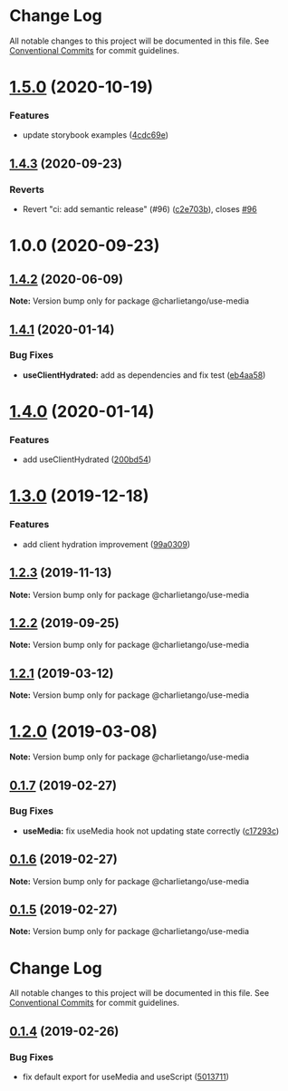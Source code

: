 # Change Log

All notable changes to this project will be documented in this file.
See [Conventional Commits](https://conventionalcommits.org) for commit guidelines.

# [1.5.0](https://github.com/charlie-tango/hooks/compare/@charlietango/use-media@1.4.3...@charlietango/use-media@1.5.0) (2020-10-19)

### Features

- update storybook examples ([4cdc69e](https://github.com/charlie-tango/hooks/commit/4cdc69ea91feb9f48af06b32d88508100b41f54f))

## [1.4.3](https://github.com/charlie-tango/hooks/compare/@charlietango/use-media@1.4.2...@charlietango/use-media@1.4.3) (2020-09-23)

### Reverts

- Revert "ci: add semantic release" (#96) ([c2e703b](https://github.com/charlie-tango/hooks/commit/c2e703be2b83847fef7c6dfa50b912e26e0b9676)), closes [#96](https://github.com/charlie-tango/hooks/issues/96)

# 1.0.0 (2020-09-23)

## [1.4.2](https://github.com/charlie-tango/hooks/compare/@charlietango/use-media@1.4.1...@charlietango/use-media@1.4.2) (2020-06-09)

**Note:** Version bump only for package @charlietango/use-media

## [1.4.1](https://github.com/charlie-tango/hooks/compare/@charlietango/use-media@1.4.0...@charlietango/use-media@1.4.1) (2020-01-14)

### Bug Fixes

- **useClientHydrated:** add as dependencies and fix test ([eb4aa58](https://github.com/charlie-tango/hooks/commit/eb4aa589f57ac61fa9778241649e7879d0d4ca1c))

# [1.4.0](https://github.com/charlie-tango/hooks/compare/@charlietango/use-media@1.3.0...@charlietango/use-media@1.4.0) (2020-01-14)

### Features

- add useClientHydrated ([200bd54](https://github.com/charlie-tango/hooks/commit/200bd543c608b59c3473ad842b8b5e0313daa8e9))

# [1.3.0](https://github.com/charlie-tango/hooks/compare/@charlietango/use-media@1.2.3...@charlietango/use-media@1.3.0) (2019-12-18)

### Features

- add client hydration improvement ([99a0309](https://github.com/charlie-tango/hooks/commit/99a0309ba72295b5d32897b70aa97acf640857c9))

## [1.2.3](https://github.com/charlie-tango/hooks/compare/@charlietango/use-media@1.2.2...@charlietango/use-media@1.2.3) (2019-11-13)

**Note:** Version bump only for package @charlietango/use-media

## [1.2.2](https://github.com/charlie-tango/hooks/compare/@charlietango/use-media@1.2.1...@charlietango/use-media@1.2.2) (2019-09-25)

**Note:** Version bump only for package @charlietango/use-media

## [1.2.1](https://github.com/charlie-tango/hooks/compare/@charlietango/use-media@1.2.0...@charlietango/use-media@1.2.1) (2019-03-12)

**Note:** Version bump only for package @charlietango/use-media

# [1.2.0](https://github.com/charlie-tango/hooks/compare/@charlietango/use-media@0.1.7...@charlietango/use-media@1.2.0) (2019-03-08)

**Note:** Version bump only for package @charlietango/use-media

## [0.1.7](https://github.com/charlie-tango/hooks/compare/@charlietango/use-media@0.1.6...@charlietango/use-media@0.1.7) (2019-02-27)

### Bug Fixes

- **useMedia:** fix useMedia hook not updating state correctly ([c17293c](https://github.com/charlie-tango/hooks/commit/c17293c))

## [0.1.6](https://github.com/charlie-tango/hooks/compare/@charlietango/use-media@0.1.5...@charlietango/use-media@0.1.6) (2019-02-27)

**Note:** Version bump only for package @charlietango/use-media

## [0.1.5](https://github.com/charlie-tango/hooks/compare/@charlietango/use-media@0.1.4...@charlietango/use-media@0.1.5) (2019-02-27)

**Note:** Version bump only for package @charlietango/use-media

# Change Log

All notable changes to this project will be documented in this file. See
[Conventional Commits](https://conventionalcommits.org) for commit guidelines.

## [0.1.4](https://github.com/charlie-tango/hooks/compare/@charlietango/use-media@0.1.3...@charlietango/use-media@0.1.4) (2019-02-26)

### Bug Fixes

- fix default export for useMedia and useScript
  ([5013711](https://github.com/charlie-tango/hooks/commit/5013711))
